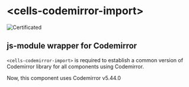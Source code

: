 # \<cells-codemirror-import\>

![Certificated](https://img.shields.io/badge/certificated-yes-brightgreen.svg)

## js-module wrapper for Codemirror

`<cells-codemirror-import>` is required to establish a common version of Codemirror library for all components using Codemirror.

Now, this component uses Codemirror v5.44.0
